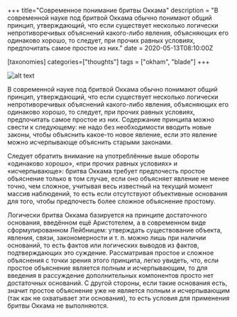 +++
title="Современное понимание бритвы Оккама"
description = "В современной науке под бритвой Оккама обычно понимают общий принцип, утверждающий, что если существует несколько логически непротиворечивых объяснений какого-либо явления, объясняющих его одинаково хорошо, то следует, при прочих равных условиях, предпочитать самое простое из них."
date = 2020-05-13T08:10:00Z

[taxonomies]
categories=["thoughts"]
tags = ["okham", "blade"]
+++

![alt text](/how-occam-razor-works.jpg "How occam razor works")

В современной науке под бритвой Оккама обычно понимают общий принцип, утверждающий, что если существует несколько 
логически непротиворечивых объяснений какого-либо явления, объясняющих его одинаково хорошо, то следует, 
при прочих равных условиях, предпочитать самое простое из них. Содержание принципа можно свести к следующему: 
не надо без необходимости вводить новые законы, чтобы объяснить какое-то новое явление, если это явление можно 
исчерпывающе объяснить старыми законами.

Следует обратить внимание на употреблённые выше обороты «одинаково хорошо», «при прочих равных условиях» и 
«исчерпывающе»: бритва Оккама требует предпочесть простое объяснение только в том случае, если оно объясняет явление 
не менее точно, чем сложное, учитывая весь известный на текущий момент массив наблюдений, то есть если отсутствуют 
объективные основания для того, чтобы предпочесть более сложное объяснение простому.

Логически бритва Оккама базируется на принципе достаточного основания, введённом ещё Аристотелем, 
а в современном виде сформулированном Лейбницем: утверждать существование объекта, явления, связи, закономерности 
и т. п. можно лишь при наличии оснований, то есть фактов или логических выводов из фактов, подтверждающих это суждение. 
Рассматривая простое и сложное объяснения с точки зрения этого принципа, легко увидеть, что, если простое объяснение 
является полным и исчерпывающим, то для введения в рассуждение дополнительных компонентов просто нет достаточных 
оснований. С другой стороны, если такие основания есть, значит простое объяснение уже не является полным и 
исчерпывающим (так как не охватывает эти основания), то есть условия для применения бритвы Оккама не выполняются.
